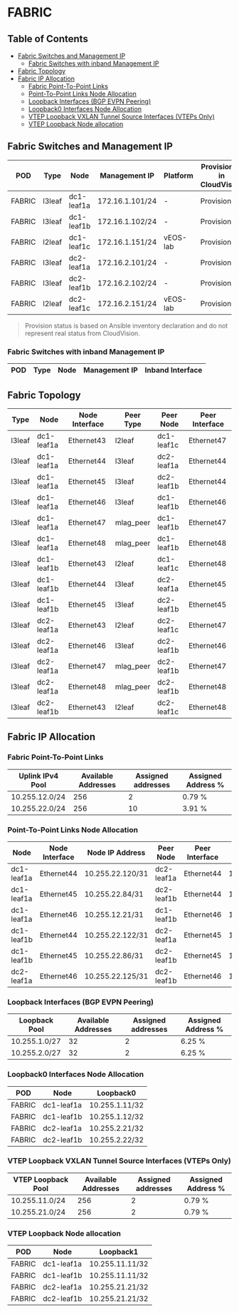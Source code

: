# FABRIC

## Table of Contents

- [Fabric Switches and Management IP](#fabric-switches-and-management-ip)
  - [Fabric Switches with inband Management IP](#fabric-switches-with-inband-management-ip)
- [Fabric Topology](#fabric-topology)
- [Fabric IP Allocation](#fabric-ip-allocation)
  - [Fabric Point-To-Point Links](#fabric-point-to-point-links)
  - [Point-To-Point Links Node Allocation](#point-to-point-links-node-allocation)
  - [Loopback Interfaces (BGP EVPN Peering)](#loopback-interfaces-bgp-evpn-peering)
  - [Loopback0 Interfaces Node Allocation](#loopback0-interfaces-node-allocation)
  - [VTEP Loopback VXLAN Tunnel Source Interfaces (VTEPs Only)](#vtep-loopback-vxlan-tunnel-source-interfaces-vteps-only)
  - [VTEP Loopback Node allocation](#vtep-loopback-node-allocation)

## Fabric Switches and Management IP

| POD | Type | Node | Management IP | Platform | Provisioned in CloudVision | Serial Number |
| --- | ---- | ---- | ------------- | -------- | -------------------------- | ------------- |
| FABRIC | l3leaf | dc1-leaf1a | 172.16.1.101/24 | - | Provisioned | - |
| FABRIC | l3leaf | dc1-leaf1b | 172.16.1.102/24 | - | Provisioned | - |
| FABRIC | l2leaf | dc1-leaf1c | 172.16.1.151/24 | vEOS-lab | Provisioned | - |
| FABRIC | l3leaf | dc2-leaf1a | 172.16.2.101/24 | - | Provisioned | - |
| FABRIC | l3leaf | dc2-leaf1b | 172.16.2.102/24 | - | Provisioned | - |
| FABRIC | l2leaf | dc2-leaf1c | 172.16.2.151/24 | vEOS-lab | Provisioned | - |

> Provision status is based on Ansible inventory declaration and do not represent real status from CloudVision.

### Fabric Switches with inband Management IP

| POD | Type | Node | Management IP | Inband Interface |
| --- | ---- | ---- | ------------- | ---------------- |

## Fabric Topology

| Type | Node | Node Interface | Peer Type | Peer Node | Peer Interface |
| ---- | ---- | -------------- | --------- | ----------| -------------- |
| l3leaf | dc1-leaf1a | Ethernet43 | l2leaf | dc1-leaf1c | Ethernet47 |
| l3leaf | dc1-leaf1a | Ethernet44 | l3leaf | dc2-leaf1a | Ethernet44 |
| l3leaf | dc1-leaf1a | Ethernet45 | l3leaf | dc2-leaf1b | Ethernet44 |
| l3leaf | dc1-leaf1a | Ethernet46 | l3leaf | dc1-leaf1b | Ethernet46 |
| l3leaf | dc1-leaf1a | Ethernet47 | mlag_peer | dc1-leaf1b | Ethernet47 |
| l3leaf | dc1-leaf1a | Ethernet48 | mlag_peer | dc1-leaf1b | Ethernet48 |
| l3leaf | dc1-leaf1b | Ethernet43 | l2leaf | dc1-leaf1c | Ethernet48 |
| l3leaf | dc1-leaf1b | Ethernet44 | l3leaf | dc2-leaf1a | Ethernet45 |
| l3leaf | dc1-leaf1b | Ethernet45 | l3leaf | dc2-leaf1b | Ethernet45 |
| l3leaf | dc2-leaf1a | Ethernet43 | l2leaf | dc2-leaf1c | Ethernet47 |
| l3leaf | dc2-leaf1a | Ethernet46 | l3leaf | dc2-leaf1b | Ethernet46 |
| l3leaf | dc2-leaf1a | Ethernet47 | mlag_peer | dc2-leaf1b | Ethernet47 |
| l3leaf | dc2-leaf1a | Ethernet48 | mlag_peer | dc2-leaf1b | Ethernet48 |
| l3leaf | dc2-leaf1b | Ethernet43 | l2leaf | dc2-leaf1c | Ethernet48 |

## Fabric IP Allocation

### Fabric Point-To-Point Links

| Uplink IPv4 Pool | Available Addresses | Assigned addresses | Assigned Address % |
| ---------------- | ------------------- | ------------------ | ------------------ |
| 10.255.12.0/24 | 256 | 2 | 0.79 % |
| 10.255.22.0/24 | 256 | 10 | 3.91 % |

### Point-To-Point Links Node Allocation

| Node | Node Interface | Node IP Address | Peer Node | Peer Interface | Peer IP Address |
| ---- | -------------- | --------------- | --------- | -------------- | --------------- |
| dc1-leaf1a | Ethernet44 | 10.255.22.120/31 | dc2-leaf1a | Ethernet44 | 10.255.22.121/31 |
| dc1-leaf1a | Ethernet45 | 10.255.22.84/31 | dc2-leaf1b | Ethernet44 | 10.255.22.85/31 |
| dc1-leaf1a | Ethernet46 | 10.255.12.21/31 | dc1-leaf1b | Ethernet46 | 10.255.12.20/31 |
| dc1-leaf1b | Ethernet44 | 10.255.22.122/31 | dc2-leaf1a | Ethernet45 | 10.255.22.123/31 |
| dc1-leaf1b | Ethernet45 | 10.255.22.86/31 | dc2-leaf1b | Ethernet45 | 10.255.22.87/31 |
| dc2-leaf1a | Ethernet46 | 10.255.22.125/31 | dc2-leaf1b | Ethernet46 | 10.255.22.124/31 |

### Loopback Interfaces (BGP EVPN Peering)

| Loopback Pool | Available Addresses | Assigned addresses | Assigned Address % |
| ------------- | ------------------- | ------------------ | ------------------ |
| 10.255.1.0/27 | 32 | 2 | 6.25 % |
| 10.255.2.0/27 | 32 | 2 | 6.25 % |

### Loopback0 Interfaces Node Allocation

| POD | Node | Loopback0 |
| --- | ---- | --------- |
| FABRIC | dc1-leaf1a | 10.255.1.11/32 |
| FABRIC | dc1-leaf1b | 10.255.1.12/32 |
| FABRIC | dc2-leaf1a | 10.255.2.21/32 |
| FABRIC | dc2-leaf1b | 10.255.2.22/32 |

### VTEP Loopback VXLAN Tunnel Source Interfaces (VTEPs Only)

| VTEP Loopback Pool | Available Addresses | Assigned addresses | Assigned Address % |
| --------------------- | ------------------- | ------------------ | ------------------ |
| 10.255.11.0/24 | 256 | 2 | 0.79 % |
| 10.255.21.0/24 | 256 | 2 | 0.79 % |

### VTEP Loopback Node allocation

| POD | Node | Loopback1 |
| --- | ---- | --------- |
| FABRIC | dc1-leaf1a | 10.255.11.11/32 |
| FABRIC | dc1-leaf1b | 10.255.11.11/32 |
| FABRIC | dc2-leaf1a | 10.255.21.21/32 |
| FABRIC | dc2-leaf1b | 10.255.21.21/32 |
